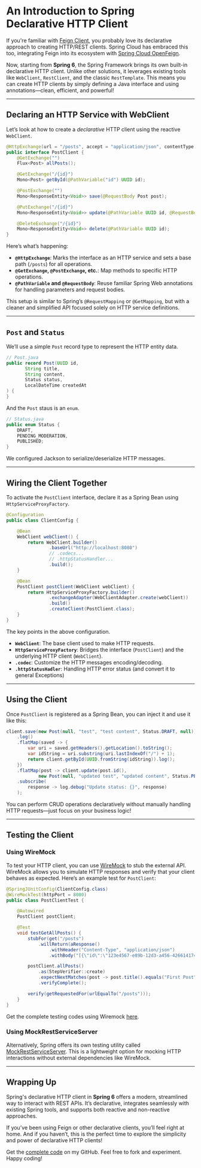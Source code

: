 # An Introduction to Spring Declarative HTTP Client

If you're familiar with [Feign Client](https://github.com/OpenFeign/feign), you probably love its declarative approach to creating HTTP/REST clients. Spring Cloud has embraced this too, integrating Feign into its ecosystem with [Spring Cloud OpenFeign](https://spring.io/projects/spring-cloud-openfeign).

Now, starting from **Spring 6**, the Spring Framework brings its own built-in declarative HTTP client. Unlike other solutions, it leverages existing tools like `WebClient`, `RestClient`, and the classic `RestTemplate`. This means you can create HTTP clients by simply defining a Java interface and using annotations—clean, efficient, and powerful!

---

## Declaring an HTTP Service with WebClient

Let’s look at how to create a *declarative* HTTP client using the reactive `WebClient`.

```java
@HttpExchange(url = "/posts", accept = "application/json", contentType = "application/json")
public interface PostClient {
    @GetExchange("")
    Flux<Post> allPosts();

    @GetExchange("/{id}")
    Mono<Post> getById(@PathVariable("id") UUID id);

    @PostExchange("")
    Mono<ResponseEntity<Void>> save(@RequestBody Post post);

    @PutExchange("/{id}")
    Mono<ResponseEntity<Void>> update(@PathVariable UUID id, @RequestBody Post post);

    @DeleteExchange("/{id}")
    Mono<ResponseEntity<Void>> delete(@PathVariable UUID id);
}
```

Here’s what’s happening:

- **`@HttpExchange`**: Marks the interface as an HTTP service and sets a base path (`/posts`) for all operations.
- **`@GetExchange`, `@PostExchange`, etc.**: Map methods to specific HTTP operations.
- **`@PathVariable` and `@RequestBody`**: Reuse familiar Spring Web annotations for handling parameters and request bodies.

This setup is similar to Spring’s `@RequestMapping` or `@GetMapping`, but with a cleaner and simplified API focused solely on HTTP service definitions.

---

## `Post` and `Status`

We’ll use a simple `Post` record type to represent the HTTP entity data.

```java
// Post.java
public record Post(UUID id,
       String title,
       String content,
       Status status,
       LocalDateTime createdAt
) {
}
```

And the `Post` staus is an `enum`.

```java
// Status.java
public enum Status {
    DRAFT,
    PENDING_MODERATION,
    PUBLISHED;
}
```
We configured Jackson to serialize/deserialize HTTP messages.

---

## Wiring the Client Together

To activate the `PostClient` interface, declare it as a Spring Bean using `HttpServiceProxyFactory`.

```java
@Configuration
public class ClientConfig {

    @Bean
    WebClient webClient() {
        return WebClient.builder()
                .baseUrl("http://localhost:8080")
                // .codecs...
                // .httpStatusHandler...
                .build();
    }

    @Bean
    PostClient postClient(WebClient webClient) {
        return HttpServiceProxyFactory.builder()
                .exchangeAdapter(WebClientAdapter.create(webClient))
                .build()
                .createClient(PostClient.class);
    }
}
```

The key points in the above configuration.

- **`WebClient`**: The base client used to make HTTP requests.
- **`HttpServiceProxyFactory`**: Bridges the interface (`PostClient`) and the underlying HTTP client (`WebClient`).
- **`.codec`**: Customize the HTTP messages encoding/decoding.
- **`.httpStatusHadler`**: Handling HTTP error status (and convert it to general Exceptions) 
---

## Using the Client

Once `PostClient` is registered as a Spring Bean, you can inject it and use it like this:

```java
client.save(new Post(null, "test", "test content", Status.DRAFT, null))
    .log()
    .flatMap(saved -> {
        var uri = saved.getHeaders().getLocation().toString();
        var idString = uri.substring(uri.lastIndexOf("/") + 1);
        return client.getById(UUID.fromString(idString)).log();
    })
    .flatMap(post -> client.update(post.id(), 
            new Post(null, "updated test", "updated content", Status.PENDING_MODERATION, null)))
    .subscribe(
        response -> log.debug("Update status: {}", response)
    );
```

You can perform CRUD operations declaratively without manually handling HTTP requests—just focus on your business logic!

---

## Testing the Client

### Using WireMock

To test your HTTP client, you can use [WireMock](https://wiremock.org/) to stub the external API. WireMock allows you to simulate HTTP responses and verify that your client behaves as expected. Here’s an example test for `PostClient`:

```java
@SpringJUnitConfig(ClientConfig.class)
@WireMockTest(httpPort = 8080)
public class PostClientTest {

    @Autowired
    PostClient postClient;

    @Test
    void testGetAllPosts() {
        stubFor(get("/posts")
            .willReturn(aResponse()
                .withHeader("Content-Type", "application/json")
                .withBody("[{\"id\":\"123e4567-e89b-12d3-a456-426614174000\",\"title\":\"First Post\",\"content\":\"Hello World\",\"status\":\"DRAFT\",\"createdAt\":\"2025-05-01T10:00:00\"}]")));

        postClient.allPosts()
            .as(StepVerifier::create)
            .expectNextMatches(post -> post.title().equals("First Post"))
            .verifyComplete();

        verify(getRequestedFor(urlEqualTo("/posts")));
    }
}
```

Get the complete testing codes using Wiremock [here](https://github.com/hantsy/spring6-sandbox/blob/master/declarative-http-client/src/test/java/com/example/demo/PostClientTest.java).

### Using MockRestServiceServer

Alternatively, Spring offers its own testing utility called [MockRestServiceServer](https://docs.spring.io/spring-framework/docs/current/javadoc-api/org/springframework/test/web/client/MockRestServiceServer.html). This is a lightweight option for mocking HTTP interactions without external dependencies like WireMock.

---

## Wrapping Up

Spring's declarative HTTP client in **Spring 6** offers a modern, streamlined way to interact with REST APIs. It’s declarative, integrates seamlessly with existing Spring tools, and supports both reactive and non-reactive approaches.

If you’ve been using Feign or other declarative clients, you’ll feel right at home. And if you haven’t, this is the perfect time to explore the simplicity and power of declarative HTTP clients!

Get the [complete code](https://github.com/hantsy/spring6-sandbox/tree/master/declarative-http-client) on my GitHub. Feel free to fork and experiment. Happy coding!
